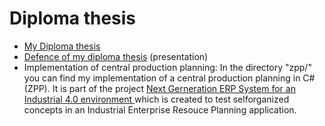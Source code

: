 # Diploma thesis

- [My Diploma thesis](https://github.com/pascalschumann/Master-4.0/blob/master/Zpp/diploma_thesis.pdf)
- [Defence of my diploma thesis](https://github.com/pascalschumann/Master-4.0/blob/master/Zpp/defence_diploma_thesis_presentation.pdf) (presentation)
- Implementation of central production planning: In the directory "zpp/" you can find my implementation of a central production planning in C# (ZPP).
It is part of the project [Next Gerneration ERP System for an Industrial 4.0 environment ](https://github.com/Krockema/ng-erp-4.0) which is created to test selforganized concepts in an Industrial Enterprise Resouce Planning application.
